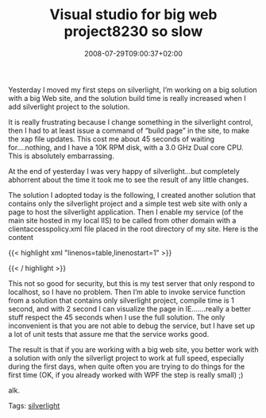 ﻿---
title: "Visual studio for big web project8230 so slow"
description: ""
date: 2008-07-29T09:00:37+02:00
draft: false
tags: [Silverlight]
categories: []
---
Yesterday I moved my first steps on silverlight, I’m working on a big solution with a big Web site, and the solution build time is really increased when I add silverlight project to the solution.

It is really frustrating because I change something in the silverlight control, then I had to at least issue a command of “build page” in the site, to make the xap file updates. This cost me about 45 seconds of waiting for….nothing, and I have a 10K RPM disk, with a 3.0 GHz Dual core CPU. This is absolutely embarrassing.

At the end of yesterday I was very happy of silverlight…but completely abhorrent about the time it took me to see the result of any little changes.

The solution I adopted today is the following, I created another solution that contains only the silverlight project and a simple test web site with only a page to host the silverlight application. Then I enable my service (of the main site hosted in my local IIS) to be called from other domain with a clientaccesspolicy.xml file placed in the root directory of my site. Here is the content

{{< highlight xml "linenos=table,linenostart=1" >}}
<?xml version="1.0" encoding="utf-8"?>
<access-policy>
  <cross-domain-access>
    <policy>
      <allow-from http-request-headers="*">
        <domain uri="*"/>
      </allow-from>
      <grant-to>
        <resource path="/" include-subpaths="true"/>
      </grant-to>
    </policy>
  </cross-domain-access>
</access-policy>{{< / highlight >}}

<!-- Code inserted with Steve Dunn's Windows Live Writer Code Formatter Plugin.  http://dunnhq.com -->

This not so good for security, but this is my test server that only respond to localhost, so I have no problem. Then I’m able to invoke service function from a solution that contains only silverlight project, compile time is 1 second, and with 2 second I can visualize the page in IE…….really a better stuff respect the 45 seconds when I use the full solution. The only inconvenient is that you are not able to debug the service, but I have set up a lot of unit tests that assure me that the service works good.

The result is that if you are working with a big web site, you better work with a solution with only the silverligt project to work at full speed, especially during the first days, when quite often you are trying to do things for the first time (OK, if you already worked with WPF the step is really small) ;)

alk.

Tags: [silverlight](http://technorati.com/tag/silverlight)

<!--dotnetkickit-->

